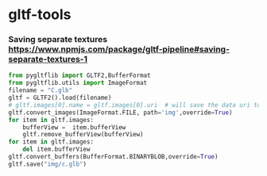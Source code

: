 # gltf-tools

### Saving separate textures https://www.npmjs.com/package/gltf-pipeline#saving-separate-textures-1
```python
from pygltflib import GLTF2,BufferFormat
from pygltflib.utils import ImageFormat
filename = "C.glb"
gltf = GLTF2().load(filename)
# gltf.images[0].name = gltf.images[0].uri  # will save the data uri to this file (regardless of data format)
gltf.convert_images(ImageFormat.FILE, path='img',override=True)
for item in gltf.images:
    bufferView =  item.bufferView
    gltf.remove_bufferView(bufferView)
for item in gltf.images:
    del item.bufferView
gltf.convert_buffers(BufferFormat.BINARYBLOB,override=True)
gltf.save("img/c.glb")
```
